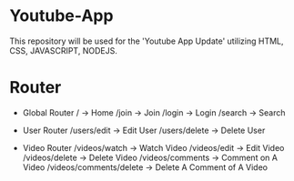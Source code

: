 # Youtube-App

This repository will be used for the 'Youtube App Update' utilizing HTML, CSS, JAVASCRIPT, NODEJS.

# Router

- Global Router
  / -> Home
  /join -> Join
  /login -> Login
  /search -> Search

- User Router
  /users/edit -> Edit User
  /users/delete -> Delete User

- Video Router
  /videos/watch -> Watch Video
  /videos/edit -> Edit Video
  /videos/delete -> Delete Video
  /videos/comments -> Comment on A Video
  /videos/comments/delete -> Delete A Comment of A Video
